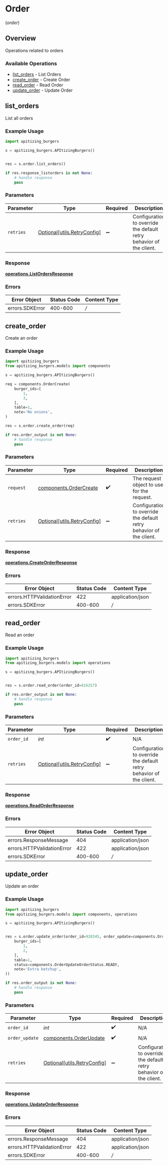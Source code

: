 # Order
(*order*)

## Overview

Operations related to orders

### Available Operations

* [list_orders](#list_orders) - List Orders
* [create_order](#create_order) - Create Order
* [read_order](#read_order) - Read Order
* [update_order](#update_order) - Update Order

## list_orders

List all orders

### Example Usage

```python
import apitizing_burgers

s = apitizing_burgers.APItizingBurgers()


res = s.order.list_orders()

if res.response_listorders is not None:
    # handle response
    pass
```

### Parameters

| Parameter                                                           | Type                                                                | Required                                                            | Description                                                         |
| ------------------------------------------------------------------- | ------------------------------------------------------------------- | ------------------------------------------------------------------- | ------------------------------------------------------------------- |
| `retries`                                                           | [Optional[utils.RetryConfig]](../../models/utils/retryconfig.md)    | :heavy_minus_sign:                                                  | Configuration to override the default retry behavior of the client. |


### Response

**[operations.ListOrdersResponse](../../models/operations/listordersresponse.md)**
### Errors

| Error Object    | Status Code     | Content Type    |
| --------------- | --------------- | --------------- |
| errors.SDKError | 400-600         | */*             |

## create_order

Create an order

### Example Usage

```python
import apitizing_burgers
from apitizing_burgers.models import components

s = apitizing_burgers.APItizingBurgers()

req = components.OrderCreate(
    burger_ids=[
        1,
        3,
    ],
    table=1,
    note='No onions',
)

res = s.order.create_order(req)

if res.order_output is not None:
    # handle response
    pass
```

### Parameters

| Parameter                                                           | Type                                                                | Required                                                            | Description                                                         |
| ------------------------------------------------------------------- | ------------------------------------------------------------------- | ------------------------------------------------------------------- | ------------------------------------------------------------------- |
| `request`                                                           | [components.OrderCreate](../../models/components/ordercreate.md)    | :heavy_check_mark:                                                  | The request object to use for the request.                          |
| `retries`                                                           | [Optional[utils.RetryConfig]](../../models/utils/retryconfig.md)    | :heavy_minus_sign:                                                  | Configuration to override the default retry behavior of the client. |


### Response

**[operations.CreateOrderResponse](../../models/operations/createorderresponse.md)**
### Errors

| Error Object               | Status Code                | Content Type               |
| -------------------------- | -------------------------- | -------------------------- |
| errors.HTTPValidationError | 422                        | application/json           |
| errors.SDKError            | 400-600                    | */*                        |

## read_order

Read an order

### Example Usage

```python
import apitizing_burgers
from apitizing_burgers.models import operations

s = apitizing_burgers.APItizingBurgers()


res = s.order.read_order(order_id=816257)

if res.order_output is not None:
    # handle response
    pass
```

### Parameters

| Parameter                                                           | Type                                                                | Required                                                            | Description                                                         |
| ------------------------------------------------------------------- | ------------------------------------------------------------------- | ------------------------------------------------------------------- | ------------------------------------------------------------------- |
| `order_id`                                                          | *int*                                                               | :heavy_check_mark:                                                  | N/A                                                                 |
| `retries`                                                           | [Optional[utils.RetryConfig]](../../models/utils/retryconfig.md)    | :heavy_minus_sign:                                                  | Configuration to override the default retry behavior of the client. |


### Response

**[operations.ReadOrderResponse](../../models/operations/readorderresponse.md)**
### Errors

| Error Object               | Status Code                | Content Type               |
| -------------------------- | -------------------------- | -------------------------- |
| errors.ResponseMessage     | 404                        | application/json           |
| errors.HTTPValidationError | 422                        | application/json           |
| errors.SDKError            | 400-600                    | */*                        |

## update_order

Update an order

### Example Usage

```python
import apitizing_burgers
from apitizing_burgers.models import components, operations

s = apitizing_burgers.APItizingBurgers()


res = s.order.update_order(order_id=928345, order_update=components.OrderUpdate(
    burger_ids=[
        1,
        2,
    ],
    table=1,
    status=components.OrderUpdateOrderStatus.READY,
    note='Extra ketchup',
))

if res.order_output is not None:
    # handle response
    pass
```

### Parameters

| Parameter                                                           | Type                                                                | Required                                                            | Description                                                         |
| ------------------------------------------------------------------- | ------------------------------------------------------------------- | ------------------------------------------------------------------- | ------------------------------------------------------------------- |
| `order_id`                                                          | *int*                                                               | :heavy_check_mark:                                                  | N/A                                                                 |
| `order_update`                                                      | [components.OrderUpdate](../../models/components/orderupdate.md)    | :heavy_check_mark:                                                  | N/A                                                                 |
| `retries`                                                           | [Optional[utils.RetryConfig]](../../models/utils/retryconfig.md)    | :heavy_minus_sign:                                                  | Configuration to override the default retry behavior of the client. |


### Response

**[operations.UpdateOrderResponse](../../models/operations/updateorderresponse.md)**
### Errors

| Error Object               | Status Code                | Content Type               |
| -------------------------- | -------------------------- | -------------------------- |
| errors.ResponseMessage     | 404                        | application/json           |
| errors.HTTPValidationError | 422                        | application/json           |
| errors.SDKError            | 400-600                    | */*                        |
